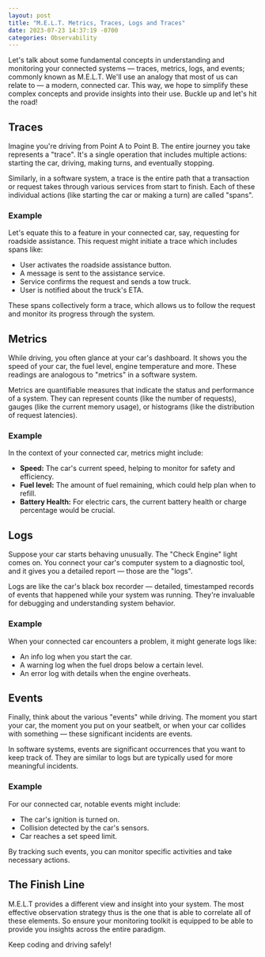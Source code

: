 ```yaml
---
layout: post
title: "M.E.L.T. Metrics, Traces, Logs and Traces"
date: 2023-07-23 14:37:19 -0700
categories: Observability
---
```


Let's talk about some fundamental concepts in understanding and monitoring your connected systems — traces, metrics, logs, and events; commonly known as M.E.L.T. We'll use an analogy that most of us can relate to — a modern, connected car. This way, we hope to simplify these complex concepts and provide insights into their use. Buckle up and let's hit the road!

## Traces

Imagine you're driving from Point A to Point B. The entire journey you take represents a "trace". It's a single operation that includes multiple actions: starting the car, driving, making turns, and eventually stopping.

Similarly, in a software system, a trace is the entire path that a transaction or request takes through various services from start to finish. Each of these individual actions (like starting the car or making a turn) are called "spans".

### Example

Let's equate this to a feature in your connected car, say, requesting for roadside assistance. This request might initiate a trace which includes spans like:

- User activates the roadside assistance button.
- A message is sent to the assistance service.
- Service confirms the request and sends a tow truck.
- User is notified about the truck's ETA.

These spans collectively form a trace, which allows us to follow the request and monitor its progress through the system.

## Metrics

While driving, you often glance at your car's dashboard. It shows you the speed of your car, the fuel level, engine temperature and more. These readings are analogous to "metrics" in a software system.

Metrics are quantifiable measures that indicate the status and performance of a system. They can represent counts (like the number of requests), gauges (like the current memory usage), or histograms (like the distribution of request latencies).

### Example

In the context of your connected car, metrics might include:

- **Speed:** The car's current speed, helping to monitor for safety and efficiency.
- **Fuel level:** The amount of fuel remaining, which could help plan when to refill.
- **Battery Health:** For electric cars, the current battery health or charge percentage would be crucial.

## Logs

Suppose your car starts behaving unusually. The "Check Engine" light comes on. You connect your car's computer system to a diagnostic tool, and it gives you a detailed report — those are the "logs".

Logs are like the car's black box recorder — detailed, timestamped records of events that happened while your system was running. They're invaluable for debugging and understanding system behavior.

### Example

When your connected car encounters a problem, it might generate logs like:

- An info log when you start the car.
- A warning log when the fuel drops below a certain level.
- An error log with details when the engine overheats.

## Events

Finally, think about the various "events" while driving. The moment you start your car, the moment you put on your seatbelt, or when your car collides with something — these significant incidents are events.

In software systems, events are significant occurrences that you want to keep track of. They are similar to logs but are typically used for more meaningful incidents.

### Example

For our connected car, notable events might include:

- The car's ignition is turned on.
- Collision detected by the car's sensors.
- Car reaches a set speed limit.

By tracking such events, you can monitor specific activities and take necessary actions.

## The Finish Line

M.E.L.T provides a different view and insight into your system. The most effective observation strategy thus is the one that is able to correlate all of these elements. So ensure your monitoring toolkit is equipped to be able to provide you insights across the entire paradigm.

Keep coding and driving safely!
